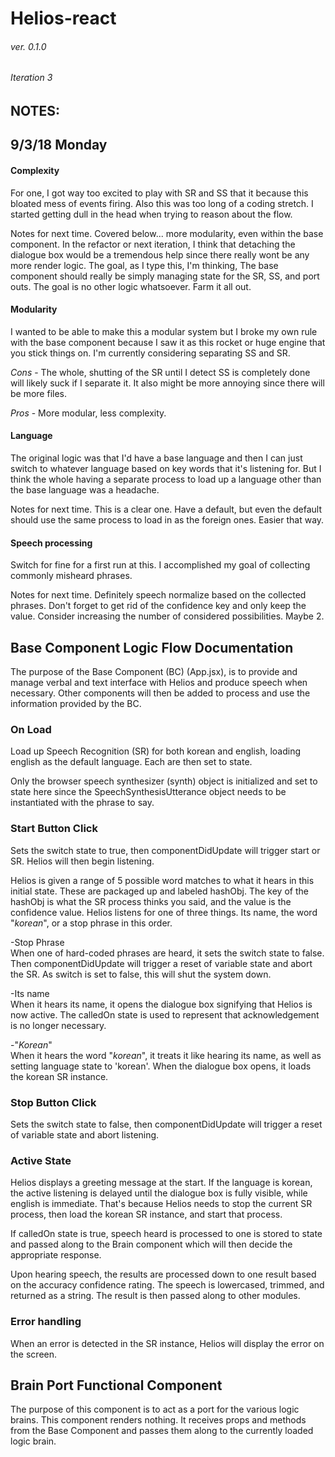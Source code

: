 Helios-react
======
###### ver. 0.1.0
###### Iteration 3

NOTES:
------
## 9/3/18 Monday
#### Complexity
  For one, I got way too excited to play with SR and SS that it because this bloated mess of events firing. Also this was too long of a coding stretch. I started getting dull in the head when trying to reason about the flow. 

  Notes for next time. Covered below... more modularity, even within the base component. In the refactor or next iteration, I think that detaching the dialogue box would be a tremendous help since there really wont be any more render logic. The goal, as I type this, I'm thinking, The base component should really be simply managing state for the SR, SS, and port outs. The goal is no other logic whatsoever. Farm it all out.

#### Modularity
  I wanted to be able to make this a modular system but I broke my own rule with the base component because I saw it as this rocket or huge engine that you stick things on. I'm currently considering separating SS and SR.

  _Cons_ - The whole, shutting of the SR until I detect SS is completely done will likely suck if I separate it. It also might be more annoying since there will be more files.

  _Pros_ - More modular, less complexity.

#### Language
  The original logic was that I'd have a base language and then I can just switch to whatever language based on key words that it's listening for. But I think the whole having a separate process to load up a language other than the base language was a headache. 

  Notes for next time. This is a clear one. Have a default, but even the default should use the same process to load in as the foreign ones. Easier that way.

#### Speech processing
  Switch for fine for a first run at this. I accomplished my goal of collecting commonly misheard phrases.

  Notes for next time. Definitely speech normalize based on the collected phrases. Don't forget to get rid of the confidence key and only keep the value. Consider increasing the number of considered possibilities. Maybe 2. 

Base Component Logic Flow Documentation
------
The purpose of the Base Component (BC) (App.jsx), is to provide and manage verbal and text interface with Helios and produce speech when necessary. Other components will then be added to process and use the information provided by the BC.

### On Load
  Load up Speech Recognition (SR) for both korean and english, loading english as the default language. Each are then set to state.

  Only the browser speech synthesizer (synth) object is initialized and set to state here since the SpeechSynthesisUtterance object needs to be instantiated with the phrase to say.

### Start Button Click
  Sets the switch state to true, then componentDidUpdate will trigger start or SR. Helios will then begin listening.

  Helios is given a range of 5 possible word matches to what it hears in this initial state. These are packaged up and labeled hashObj. The key of the hashObj is what the SR process thinks you said, and the value is the confidence value. Helios listens for one of three things. Its name, the word "_korean_", or a stop phrase in this order.  
  
  -Stop Phrase  
      When one of hard-coded phrases are heard, it sets the switch state to false. Then componentDidUpdate will trigger a reset of variable state and abort the SR. As switch is set to false, this will shut the system down.

  -Its name  
      When it hears its name, it opens the dialogue box signifying that Helios is now active. The calledOn state is used to represent that acknowledgement is no longer necessary.

  -"_Korean_"  
      When it hears the word "_korean_", it treats it like hearing its name, as well as setting language state to 'korean'. When the dialogue box opens, it loads the korean SR instance.

### Stop Button Click
  Sets the switch state to false, then componentDidUpdate will trigger a reset of variable state and abort listening.

### Active State
  Helios displays a greeting message at the start. If the language is korean, the active listening is delayed until the dialogue box is fully visible, while english is immediate. That's because Helios needs to stop the current SR process, then load the korean SR instance, and start that process.

  If calledOn state is true, speech heard is processed to one is stored to state and passed along to the Brain component which will then decide the appropriate response.

  Upon hearing speech, the results are processed down to one result based on the accuracy confidence rating. The speech is lowercased, trimmed, and returned as a string. The result is then passed along to other modules.

### Error handling
  When an error is detected in the SR instance, Helios will display the error on the screen.

Brain Port Functional Component
------
The purpose of this component is to act as a port for the various logic brains. This component renders nothing. It receives props and methods from the Base Component and passes them along to the currently loaded logic brain. 







